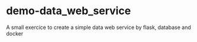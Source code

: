# demo-data_web_service
A small exercice to create a simple data web service by flask, database and docker
